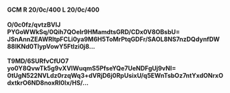 #### GCM R 20/0c/400 L 20/0c/400
**O/0c0fz/qvtzBVIJ**<br/>**PYGoWWkSq/0Qih7QOelr9HMamdtsGRD/CDx0V8OBsbU=**<br/>**JSnAnnZEAWRltpFCLi0ya9M6H5ToMrPtqGDFr/SAOL8NS7nzDQdynfDW88IKNd0TlypVowY5Ftlzi0j8...**<br/><br/>
**T9MD/6SURfvCfUO7**<br/>**yo0Y8QvwTk5g9vXVIWuqmS5PfseYQe7UeNDFgUj9vNI=**<br/>**0tUgN522NVLdz0rzqWq3+dVRjD6j0RpUsixU/q5EWnTsbOz7ntYxdONrxOdxtkrO6ND8noxRl0Ix/HS/...**